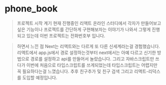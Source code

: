 # phone_book

> 프로젝트 시작 계기
현재 진행중인 리액트 온라인 스터디에서 각자가 만들어보고싶은 기능이나 프로젝트를 간단하게 구현해보자는 이야기가 나와서 그렇게 진행되고 있는데
이번 프로젝트는 전화번호부 입니다.

> 하면서 느낀 점
Next는 리액트와는 다르게 또 다른 신세계라는걸 경험했습니다.
리액트에서 app.js에서 경로 설정하는것부터 next에서는 아예 다르고 신기한 방법으로 경로를 설정하고 api를 만들어서 놀랐습니다.
그리고 자바스크립트만 쓰다가 이번에 처음으로 타입스크립트를 쓰게되었는데 타입스크립트는 어렵지만 꼭 필요하다는걸 느꼈습니다.
추후 친구추가 및 친구 검색 그리고 리액트-리덕스를 도입할 예정입니다.
